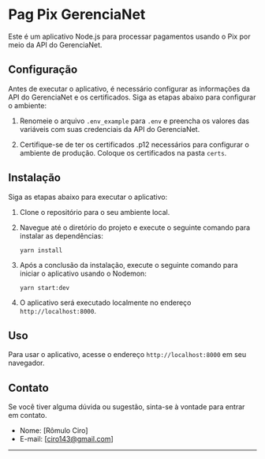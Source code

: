 # Pag Pix GerenciaNet

Este é um aplicativo Node.js para processar pagamentos usando o Pix por meio da API do GerenciaNet.

## Configuração

Antes de executar o aplicativo, é necessário configurar as informações da API do GerenciaNet e os certificados. Siga as etapas abaixo para configurar o ambiente:

1. Renomeie o arquivo `.env_example` para `.env` e preencha os valores das variáveis com suas credenciais da API do GerenciaNet.

2. Certifique-se de ter os certificados .p12 necessários para configurar o ambiente de produção. Coloque os certificados na pasta `certs`.

## Instalação

Siga as etapas abaixo para executar o aplicativo:

1. Clone o repositório para o seu ambiente local.

2. Navegue até o diretório do projeto e execute o seguinte comando para instalar as dependências:

   ```
   yarn install
   ```

3. Após a conclusão da instalação, execute o seguinte comando para iniciar o aplicativo usando o Nodemon:

   ```
   yarn start:dev
   ```

4. O aplicativo será executado localmente no endereço `http://localhost:8000`.

## Uso

Para usar o aplicativo, acesse o endereço `http://localhost:8000` em seu navegador.

## Contato

Se você tiver alguma dúvida ou sugestão, sinta-se à vontade para entrar em contato.

- Nome: [Rômulo Ciro]
- E-mail: [ciro143@gmail.com]

---

